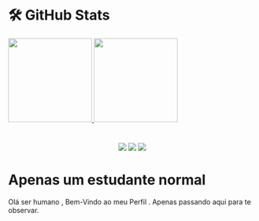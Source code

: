 # 🛠️ GitHub Stats

<div>
  <a href="https://github.com/Dev0Lucas">
  <img height="170em" src="https://activity-graph.herokuapp.com/graph?username=Dev0Lucas&theme=github&bg_color=20232a&hide_border=true"/>
  <img height="170em" src="https://github-readme-stats.vercel.app/api/top-langs/?username=Dev0Lucas&hide_border=1&theme=react&hide=issues&langs_count=5&custom_title=Top%20Languages"/>
<div>
    
#
    
<div align='center'>
    <a href = "mailto: lucasdias428p@gmail.com "><img src="https://img.shields.io/badge/-Email-%238a90c7?style=for-the-badge&logo=protonmail&logoColor=white" target="_blank"></a>
  	<a href="https://www.youtube.com/channel/UC3W92TVBuDr6W88cGPSFRkg" target="_blank"><img src="https://img.shields.io/badge/-Youtube-%23EA4335?style=for-the-badge&logo=youtube&logoColor=white" target="_blank"></a>
  	<a href="https://www.linkedin.com/in/lucas-dias-843433227/" target="_blank"><img src="https://img.shields.io/badge/-LinkedIn-%230077B5?style=for-the-badge&logo=linkedin&logoColor=white" target="_blank"></a>
</div>
 
# Apenas um estudante normal
Olá ser humano , Bem-Vindo ao meu Perfil . Apenas passando aqui para te observar.
